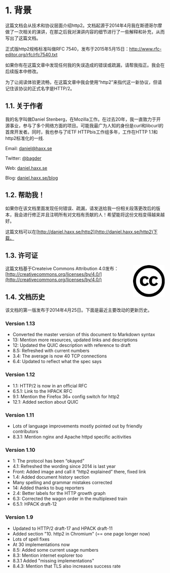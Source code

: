 # 1. 背景

这篇文档会从技术和协议层面介绍http2。文档起源于2014年4月我在斯德哥尔摩做了一次相关的演讲，在那之后我对演讲内容的细节进行了一些解释和补充，从而写出了这篇文档。

正式版http2规格标准叫做RFC 7540，发布于2015年5月15日：http://www.rfc-editor.org/rfc/rfc7540.txt

如果你有在这篇文章中发现任何我的失误造成的错误或疏漏，请帮我指正。我会在后续版本中修改。

为了让阅读体验更流畅，在这篇文章中我会使用“http2”来指代这一新协议，但请记住该协议的正式名字是HTTP/2。

## 1.1. 关于作者

我的名字叫做Daniel Stenberg，在Mozilla工作。在过去20年，我一直致力于开源事业，参与了多个网络方面的项目。可能我最广为人知的身份是curl和libcurl的首席开发者。同时，我也参与了IETF HTTPbis工作组多年，工作在HTTP 1.1和http2标准化的一线.

  Email: daniel@haxx.se

  Twitter: [@bagder](https://twitter.com/bagder)
  
  Web: [daniel.haxx.se](http://daniel.haxx.se/)
  
  Blog: [daniel.haxx.se/blog](http://daniel.haxx.se/blog/)

## 1.2. 帮助我！

如果你在该文档里面发现任何错误、疏漏，请发送给我一份相关段落更改后的版本，我会进行修正并且注明所有对文档有贡献的人！希望能将这份文档变得越来越好。

这篇文档可以在[http://daniel.haxx.se/http2](http://daniel.haxx.se/http2)下载。

## 1.3. 许可证

<img style="float: right;" src="https://raw.githubusercontent.com/bagder/http2-explained/master/images/creative-commons.png" />

这篇文档基于Createive Commons Attribution 4.0发布： [http://creativecommons.org/licenses/by/4.0/](http://creativecommons.org/licenses/by/4.0/)

## 1.4. 文档历史

该文档的第一版发布于2014年4月25日。下面是最近主要改动的更新历史。

### Version 1.13

- Converted the master version of this document to Markdown syntax
- 13: Mention more resources, updated links and descriptions 
- 12: Updated the QUIC description with reference to draft 
- 8.5: Refreshed with current numbers 
- 3.4: The average is now 40 TCP connections 
- 6.4: Updated to reflect what the spec says 

### Version 1.12

- 1.1: HTTP/2 is now in an official RFC 
- 6.5.1: Link to the HPACK RFC 
- 9.1: Mention the Firefox 36+ config switch for http2 
- 12.1: Added section about QUIC 

### Version 1.11

- Lots of language improvements mostly pointed out by friendly contributors 
- 8.3.1: Mention nginx and Apache httpd specific acitivities 

### Version 1.10

- 1: The protocol has been “okayed” 
- 4.1: Refreshed the wording since 2014 is last year 
- Front: Added image and call it “http2 explained” there, fixed link 
- 1.4: Added document history section 
- Many spelling and grammar mistakes corrected 
- 14: Added thanks to bug reporters 
- 2.4: Better labels for the HTTP growth graph 
- 6.3: Corrected the wagon order in the multiplexed train 
- 6.5.1: HPACK draft-12 

### Version 1.9

- Updated to HTTP/2 draft-17 and HPACK draft-11  
- Added section "10. http2 in Chromium" (== one page longer now)  
- Lots of spell fixes  
- At 30 implementations now  
- 8.5: Added some current usage numbers  
- 8.3: Mention internet explorer too  
- 8.3.1 Added "missing implementations"  
- 8.4.3: Mention that TLS also increases success rate


<!-- Review备注：这一章翻译已经没有明显问题。 -->

